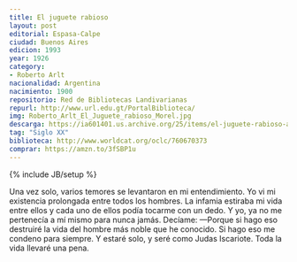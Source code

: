 ```yaml
---
title: El juguete rabioso
layout: post
editorial: Espasa-Calpe
ciudad: Buenos Aires
edicion: 1993
year: 1926
category:
- Roberto Arlt
nacionalidad: Argentina
nacimiento: 1900
repositorio: Red de Bibliotecas Landivarianas
repurl: http://www.url.edu.gt/PortalBiblioteca/
img: Roberto_Arlt_El_Juguete_rabioso_Morel.jpg
descarga: https://ia601401.us.archive.org/25/items/el-juguete-rabioso-arlt/El_juguete.pdf
tag: "Siglo XX"
biblioteca: http://www.worldcat.org/oclc/760670373
comprar: https://amzn.to/3fSBP1u
---
```

{% include JB/setup %} 

Una vez solo, varios temores se levantaron en mi entendimiento.
Yo vi mi existencia prolongada entre todos los hombres. La infamia estiraba mi vida entre ellos y cada uno de ellos podía tocarme con un dedo. Y yo, ya no me pertenecía a mí mismo para nunca jamás.
Decíame:
—Porque si hago eso destruiré la vida del hombre más noble que he conocido.
Si hago eso me condeno para siempre.
Y estaré solo, y seré como Judas Iscariote.
Toda la vida llevaré una pena.
